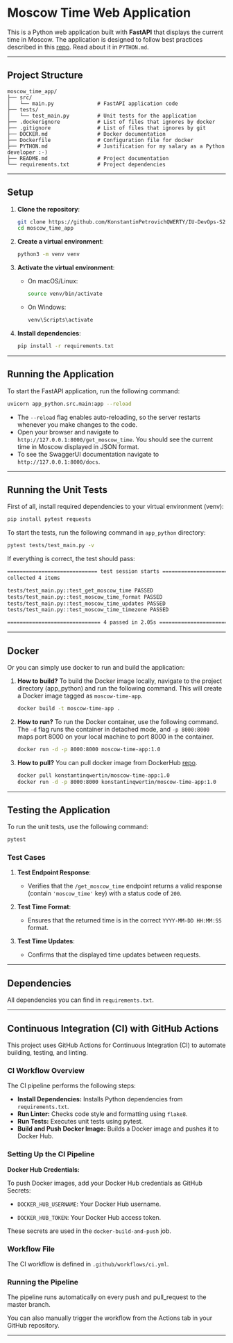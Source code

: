 # Moscow Time Web Application

This is a Python web application built with **FastAPI** that displays the current time in Moscow. The application is designed to follow best practices described in this [repo](https://github.com/zhanymkanov/fastapi-best-practices). Read about it in `PYTHON.md`.

---

## Project Structure

```
moscow_time_app/
├── src/
│   └── main.py              # FastAPI application code
├── tests/
│   └── test_main.py         # Unit tests for the application
├── .dockerignore            # List of files that ignores by docker
├── .gitignore               # List of files that ignores by git
├── DOCKER.md                # Docker documentation
├── Dockerfile               # Configuration file for docker
├── PYTHON.md                # Justification for my salary as a Python developer :-)
├── README.md                # Project documentation
└── requirements.txt         # Project dependencies
```

---

## Setup

1. **Clone the repository**:

   ```bash
   git clone https://github.com/KonstantinPetrovichQWERTY/IU-DevOps-S25.git
   cd moscow_time_app
   ```

2. **Create a virtual environment**:

   ```bash
   python3 -m venv venv
   ```

3. **Activate the virtual environment**:
   - On macOS/Linux:

     ```bash
     source venv/bin/activate
     ```

   - On Windows:

     ```bash
     venv\Scripts\activate
     ```

4. **Install dependencies**:

   ```bash
   pip install -r requirements.txt
   ```

---

## Running the Application

To start the FastAPI application, run the following command:

```bash
uvicorn app_python.src.main:app --reload
```

- The `--reload` flag enables auto-reloading, so the server restarts whenever you make changes to the code.
- Open your browser and navigate to `http://127.0.0.1:8000/get_moscow_time`. You should see the current time in Moscow displayed in JSON format.
- To see the SwaggerUI documentation navigate to `http://127.0.0.1:8000/docs`.

---

## Running the Unit Tests

First of all, install required dependencies to your virtual environment (venv):

```bash
pip install pytest requests
```

To start the tests, run the following command in `app_python` directory:

```bash
pytest tests/test_main.py -v 
```

If everything is correct, the test should pass:

```bash
============================= test session starts =============================
collected 4 items

tests/test_main.py::test_get_moscow_time PASSED                          [ 25%]
tests/test_main.py::test_moscow_time_format PASSED                       [ 50%]
tests/test_main.py::test_moscow_time_updates PASSED                      [ 75%]
tests/test_main.py::test_moscow_time_timezone PASSED                     [100%]

============================== 4 passed in 2.05s ==============================
```

---

## Docker

Or you can simply use docker to run and build the application:

1. **How to build?**
To build the Docker image locally, navigate to the project directory (app_python) and run the following command. This will create a Docker image tagged as `moscow-time-app`.

   ```bash
   docker build -t moscow-time-app .
   ```

2. **How to run?**
To run the Docker container, use the following command. The `-d` flag runs the container in detached mode, and `-p 8000:8000` maps port 8000 on your local machine to port 8000 in the container.

   ```bash
   docker run -d -p 8000:8000 moscow-time-app:1.0
   ```

3. **How to pull?**
You can pull docker image from DockerHub [repo](https://hub.docker.com/repository/docker/konstantinqwertin/moscow-time-app/general).

   ```bash
   docker pull konstantinqwertin/moscow-time-app:1.0
   docker run -d -p 8000:8000 konstantinqwertin/moscow-time-app:1.0
   ```

---

## Testing the Application

To run the unit tests, use the following command:

```bash
pytest
```

### Test Cases

1. **Test Endpoint Response**:
   - Verifies that the `/get_moscow_time` endpoint returns a valid response (contain `'moscow_time'` key) with a status code of `200`.

2. **Test Time Format**:
   - Ensures that the returned time is in the correct `YYYY-MM-DD HH:MM:SS` format.

3. **Test Time Updates**:
   - Confirms that the displayed time updates between requests.

---

## Dependencies

All dependencies you can find in `requirements.txt`.

---

## Continuous Integration (CI) with GitHub Actions

This project uses GitHub Actions for Continuous Integration (CI) to automate building, testing, and linting.

### CI Workflow Overview

The CI pipeline performs the following steps:

- **Install Dependencies:**
   Installs Python dependencies from `requirements.txt`.
- **Run Linter:**
   Checks code style and formatting using `flake8`.
- **Run Tests:**
   Executes unit tests using pytest.
- **Build and Push Docker Image:**
   Builds a Docker image and pushes it to Docker Hub.

### Setting Up the CI Pipeline

**Docker Hub Credentials:**

To push Docker images, add your Docker Hub credentials as GitHub Secrets:

- `DOCKER_HUB_USERNAME`: Your Docker Hub username.

- `DOCKER_HUB_TOKEN`: Your Docker Hub access token.

These secrets are used in the `docker-build-and-push` job.

### Workflow File

The CI workflow is defined in `.github/workflows/ci.yml`.

### Running the Pipeline

The pipeline runs automatically on every push and pull_request to the master branch.

You can also manually trigger the workflow from the Actions tab in your GitHub repository.

---
